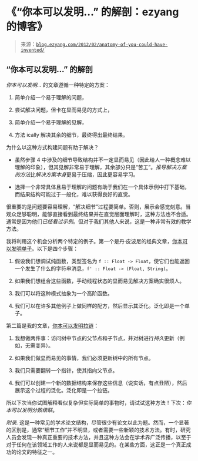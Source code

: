 <!--yml

category: 未分类

date: 2024-07-01 18:17:36

-->

# 《“你本可以发明…” 的解剖：ezyang 的博客》

> 来源：[`blog.ezyang.com/2012/02/anatomy-of-you-could-have-invented/`](http://blog.ezyang.com/2012/02/anatomy-of-you-could-have-invented/)

## “你本可以发明…” 的解剖

*你本可以发明...* 的文章遵循一种特定的方案：

1.  简单介绍一个易于理解的问题，

1.  尝试解决问题，但卡在显而易见的方式上，

1.  简单介绍一个易于理解的见解，

1.  方法 ically 解决其余的细节，最终得出最终结果。

为什么以这种方式构建问题有助于解决？

+   虽然步骤 4 中涉及的细节导致结构并不一定显而易见（因此给人一种概念难以理解的印象），但其见解非常易于理解，其余部分只是“苦工”。*推导解决方案的方法*比*解决方案本身*更易于压缩，因此更容易学习。

+   选择一个非常具体且易于理解的问题有助于我们在一个具体示例中打下基础，而结果结构可能过于一般化，难以获得良好的直觉。

很重要的是问题要容易理解，“解决细节”过程要简单。否则，展示会感觉刻意。当观众足够聪明，能够直接看到最终结果并在直觉层面理解时，这种方法也不合适。通常是因为他们*已经看过示例*。但对于我们其他人来说，这是一种非常有效的教学方法。

我将利用这个机会分析两个特定的例子。第一个是丹·皮波尼的经典文章，[你本可以发明单子](http://blog.sigfpe.com/2006/08/you-could-have-invented-monads-and.html)。以下是四个步骤：

1.  假设我们想调试纯函数，类型签名为 `f :: Float -> Float`，使它们也能返回一个发生了什么的字符串消息，`f' :: Float -> (Float, String)`。

1.  如果我们想组合这些函数，手动线程状态的显而易见解决方案确实很烦人。

1.  我们可以将这种模式抽象为一个高阶函数。

1.  我们可以在许多其他例子上做同样的配方，然后显示其泛化。泛化即是一个单子。

第二篇是我的文章，[你本可以发明拉链](http://blog.ezyang.com/2010/04/you-could-have-invented-zippers/)：

1.  我想做两件事：访问树中节点的父节点和子节点，并对树进行*持久*更新（例如，无需变异）。

1.  如果我们做显而易见的事情，我们必须更新树中的所有节点。

1.  我们只需要翻转一个指针，使其指向父节点。

1.  我们可以创建一个新的数据结构来保存这些信息（说实话，有点丑陋），然后展示这个过程的泛化。泛化即是一个拉链。

所以下次当你试图解释看似复杂但实际简单的事物时，请试试这种方法！下次：*你本可以发明分数级联*。

*附录.* 这是一种常见的学术论文结构，尽管很少有论文以此为题。然而，一个显著的区别是，通常“细节工作”并不明显，或者需要一些新颖的技术方法。有时，研究人员会发现一种真正重要的技术方法，并且这种方法会在学术界广泛传播，以至于对于任何在该领域工作的人来说都是显而易见的。在某些方面，这正是一个真正成功的论文的特征之一。

